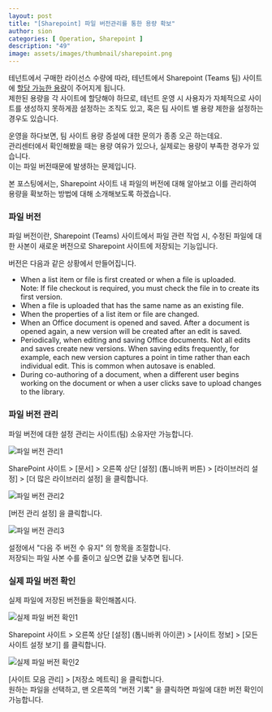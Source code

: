 ```yaml
---
layout: post
title: "[Sharepoint] 파일 버전관리를 통한 용량 확보"
author: sion
categories: [ Operation, Sharepoint ]
description: "49"
image: assets/images/thumbnail/sharepoint.png
---
```


테넌트에서 구매한 라이선스 수량에 따라, 테넌트에서 Sharepoint (Teams 팀) 사이트에 [할당 가능한 용량][1]이 주어지게 됩니다.  
제한된 용량을 각 사이트에 할당해야 하므로, 테넌트 운영 시 사용자가 자체적으로 사이트를 생성하지 못하게끔 설정하는 조직도 있고, 혹은 팀 사이트 별 용량 제한을 설정하는 경우도 있습니다.  

운영을 하다보면, 팀 사이트 용량 증설에 대한 문의가 종종 오곤 하는데요.  
관리센터에서 확인해봤을 때는 용량 여유가 있으나, 실제로는 용량이 부족한 경우가 있습니다.  
이는 파일 버전때문에 발생하는 문제입니다.  

본 포스팅에서는, Sharepoint 사이트 내 파일의 버전에 대해 알아보고 이를 관리하여 용량을 확보하는 방법에 대해 소개해보도록 하겠습니다.  


### 파일 버전

파일 버전이란, Sharepoint (Teams) 사이트에서 파일 관련 작업 시, 수정된 파일에 대한 사본이 새로운 버전으로 Sharepoint 사이트에 저장되는 기능입니다.  

버전은 다음과 같은 상황에서 만들어집니다.  

- When a list item or file is first created or when a file is uploaded.  
Note: If file checkout is required, you must check the file in to create its first version.
- When a file is uploaded that has the same name as an existing file.
- When the properties of a list item or file are changed.
- When an Office document is opened and saved. After a document is opened again, a new version will be created after an edit is saved.
- Periodically, when editing and saving Office documents. Not all edits and saves create new versions. When saving edits frequently, for example, each new version captures a point in time rather than each individual edit. This is common when autosave is enabled.
- During co-authoring of a document, when a different user begins working on the document or when a user clicks save to upload changes to the library. 


### 파일 버전 관리

파일 버전에 대한 설정 관리는 사이트(팀) 소유자만 가능합니다.  

<img src="{{site.baseurl}}/assets/images/49/1.PNG" title="파일 버전 관리1">    

SharePoint 사이트 > [문서] > 오른쪽 상단 [설정] (톱니바퀴 버튼) > [라이브러리 설정] > [더 많은 라이브러리 설정] 을 클릭합니다.  

<img src="{{site.baseurl}}/assets/images/49/2.PNG" title="파일 버전 관리2">

[버전 관리 설정] 을 클릭합니다.  

<img src="{{site.baseurl}}/assets/images/49/3.PNG" title="파일 버전 관리3"> 

설정에서 "다음 주 버전 수 유지" 의 항목을 조절합니다.  
저장되는 파일 사본 수를 줄이고 싶으면 값을 낮추면 됩니다.  


### 실제 파일 버전 확인

실제 파일에 저장된 버전들을 확인해봅시다.  

<img src="{{site.baseurl}}/assets/images/49/4.PNG" title="실제 파일 버전 확인1"> 

Sharepoint 사이트 > 오른쪽 상단 [설정] (톱니바퀴 아이콘) > [사이트 정보] > [모든 사이트 설정 보기] 를 클릭합니다.

<img src="{{site.baseurl}}/assets/images/49/5.PNG" title="실제 파일 버전 확인2"> 

[사이트 모음 관리] > [저장소 메트릭] 을 클릭합니다.  
원하는 파일을 선택하고, 맨 오른쪽의 "버전 기록" 을 클릭하면 파일에 대한 버전 확인이 가능합니다.  


[1]: https://learn.microsoft.com/en-us/office365/servicedescriptions/sharepoint-online-service-description/sharepoint-online-limits
